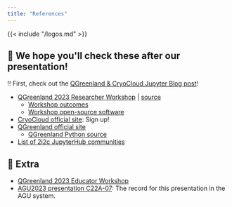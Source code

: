 ```yaml
---
title: "References"
---
```


{{< include "/logos.md" >}}


## :link: We hope you'll check these after our presentation!

:bangbang: First, check out the
[QGreenland & CryoCloud Jupyter Blog post](https://blog.jupyter.org/desktop-gis-software-in-the-cloud-with-jupyterhub-ddced297019a)!

* [QGreenland 2023 Researcher Workshop](https://qgreenland-workshop-2023-researcher.github.io/)
  | [source](https://github.com/qgreenland-workshop-2023-researcher/qgreenland-workshop-2023-researcher.github.io)
    * [Workshop outcomes](https://qgreenland-workshop-2023-researcher.github.io/outcomes/)
    * [Workshop open-source software](https://qgreenland-workshop-2023-researcher.github.io/content/built-with-open-source.html)
* [CryoCloud official site](https://cryointhecloud.com/): Sign up!
* [QGreenland official site](https://qgreenland.org)
    * [QGreenland Python source](https://github.com/nsidc/qgreenland)
* [List of 2i2c JupyterHub communities](https://infrastructure.2i2c.org/reference/hubs/)


## :tada: Extra

* [QGreenland 2023 Educator Workshop](https://qgreenland-workshop-2023-educator.github.io/)
* [AGU2023 presentation C22A-07](https://agu.confex.com/agu/fm23/meetingapp.cgi/Paper/1365725):
  The record for this presentation in the AGU system.
